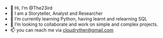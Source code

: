 - 👋 Hi, I’m @The23ird
- 👀 I am a Storyteller, Analyst and Researcher
- 🌱 I’m currently learning Python, having learnt and relearning SQL
- 💞️ I’m looking to collaborate and work on simple and complex projects.
- 📫 you can reach me via cloudryther@gmail.com

<!---
The23ird/The23ird is a ✨ special ✨ repository because its `README.md` (this file) appears on your GitHub profile.
You can click the Preview link to take a look at your changes.
--->
